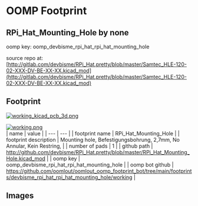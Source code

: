 # OOMP Footprint  
## RPi_Hat_Mounting_Hole  by none  
  
oomp key: oomp_devbisme_rpi_hat_rpi_hat_mounting_hole  
  
source repo at: [http://gitlab.com/devbisme/RPi_Hat.pretty/blob/master/Samtec_HLE-120-02-XXX-DV-BE-XX-XX.kicad_mod](http://gitlab.com/devbisme/RPi_Hat.pretty/blob/master/Samtec_HLE-120-02-XXX-DV-BE-XX-XX.kicad_mod)  
## Footprint  
  
[![working_kicad_pcb_3d.png](working_kicad_pcb_3d_600.png)](working_kicad_pcb_3d.png)  
  
[![working.png](working_600.png)](working.png)  
| name | value | 
| --- | --- | 
| footprint name | RPi_Hat_Mounting_Hole | 
| footprint description | Mounting hole, Befestigungsbohrung, 2,7mm, No Annular, Kein Restring, | 
| number of pads | 1 | 
| github path | http://github.com/devbisme/RPi_Hat.pretty/blob/master/RPi_Hat_Mounting_Hole.kicad_mod | 
| oomp key | oomp_devbisme_rpi_hat_rpi_hat_mounting_hole | 
| oomp bot github | https://github.com/oomlout/oomlout_oomp_footprint_bot/tree/main/footprints/devbisme_rpi_hat_rpi_hat_mounting_hole/working | 
## Images  
